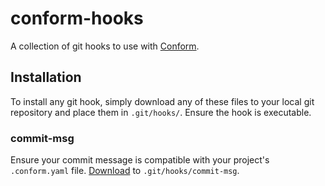 # conform-hooks
A collection of git hooks to use with [Conform](https://github.com/autonomy/conform).

## Installation
To install any git hook, simply download any of these files to your local git repository and place them in `.git/hooks/`. Ensure the hook is executable.

### commit-msg
Ensure your commit message is compatible with your project's `.conform.yaml` file.
[Download](commit-msg) to `.git/hooks/commit-msg`.

